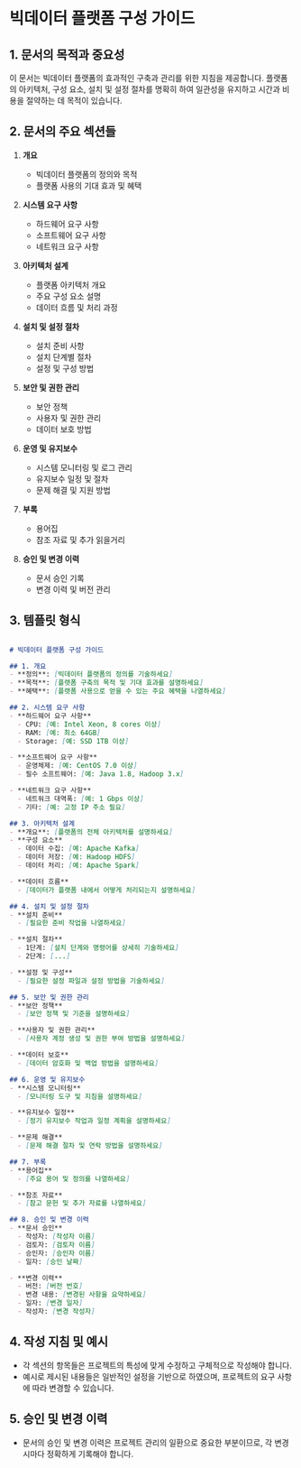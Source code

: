 # 빅데이터 플랫폼 구성 가이드

## 1. 문서의 목적과 중요성
이 문서는 빅데이터 플랫폼의 효과적인 구축과 관리를 위한 지침을 제공합니다. 플랫폼의 아키텍처, 구성 요소, 설치 및 설정 절차를 명확히 하여 일관성을 유지하고 시간과 비용을 절약하는 데 목적이 있습니다.

## 2. 문서의 주요 섹션들

1. **개요**
   - 빅데이터 플랫폼의 정의와 목적
   - 플랫폼 사용의 기대 효과 및 혜택

2. **시스템 요구 사항**
   - 하드웨어 요구 사항
   - 소프트웨어 요구 사항
   - 네트워크 요구 사항

3. **아키텍처 설계**
   - 플랫폼 아키텍처 개요
   - 주요 구성 요소 설명
   - 데이터 흐름 및 처리 과정

4. **설치 및 설정 절차**
   - 설치 준비 사항
   - 설치 단계별 절차
   - 설정 및 구성 방법

5. **보안 및 권한 관리**
   - 보안 정책
   - 사용자 및 권한 관리
   - 데이터 보호 방법

6. **운영 및 유지보수**
   - 시스템 모니터링 및 로그 관리
   - 유지보수 일정 및 절차
   - 문제 해결 및 지원 방법

7. **부록**
   - 용어집
   - 참조 자료 및 추가 읽을거리

8. **승인 및 변경 이력**
   - 문서 승인 기록
   - 변경 이력 및 버전 관리

## 3. 템플릿 형식

```markdown

# 빅데이터 플랫폼 구성 가이드

## 1. 개요
- **정의**: [빅데이터 플랫폼의 정의를 기술하세요]
- **목적**: [플랫폼 구축의 목적 및 기대 효과를 설명하세요]
- **혜택**: [플랫폼 사용으로 얻을 수 있는 주요 혜택을 나열하세요]

## 2. 시스템 요구 사항
- **하드웨어 요구 사항**
  - CPU: [예: Intel Xeon, 8 cores 이상]
  - RAM: [예: 최소 64GB]
  - Storage: [예: SSD 1TB 이상]

- **소프트웨어 요구 사항**
  - 운영체제: [예: CentOS 7.0 이상]
  - 필수 소프트웨어: [예: Java 1.8, Hadoop 3.x]

- **네트워크 요구 사항**
  - 네트워크 대역폭: [예: 1 Gbps 이상]
  - 기타: [예: 고정 IP 주소 필요]

## 3. 아키텍처 설계
- **개요**: [플랫폼의 전체 아키텍처를 설명하세요]
- **구성 요소**
  - 데이터 수집: [예: Apache Kafka]
  - 데이터 저장: [예: Hadoop HDFS]
  - 데이터 처리: [예: Apache Spark]

- **데이터 흐름**
  - [데이터가 플랫폼 내에서 어떻게 처리되는지 설명하세요]

## 4. 설치 및 설정 절차
- **설치 준비**
  - [필요한 준비 작업을 나열하세요]

- **설치 절차**
  - 1단계: [설치 단계와 명령어를 상세히 기술하세요]
  - 2단계: [...]

- **설정 및 구성**
  - [필요한 설정 파일과 설정 방법을 기술하세요]

## 5. 보안 및 권한 관리
- **보안 정책**
  - [보안 정책 및 기준을 설명하세요]

- **사용자 및 권한 관리**
  - [사용자 계정 생성 및 권한 부여 방법을 설명하세요]

- **데이터 보호**
  - [데이터 암호화 및 백업 방법을 설명하세요]

## 6. 운영 및 유지보수
- **시스템 모니터링**
  - [모니터링 도구 및 지침을 설명하세요]

- **유지보수 일정**
  - [정기 유지보수 작업과 일정 계획을 설명하세요]

- **문제 해결**
  - [문제 해결 절차 및 연락 방법을 설명하세요]

## 7. 부록
- **용어집**
  - [주요 용어 및 정의를 나열하세요]

- **참조 자료**
  - [참고 문헌 및 추가 자료를 나열하세요]

## 8. 승인 및 변경 이력
- **문서 승인**
  - 작성자: [작성자 이름]
  - 검토자: [검토자 이름]
  - 승인자: [승인자 이름]
  - 일자: [승인 날짜]

- **변경 이력**
  - 버전: [버전 번호]
  - 변경 내용: [변경된 사항을 요약하세요]
  - 일자: [변경 일자]
  - 작성자: [변경 작성자]

```

## 4. 작성 지침 및 예시
- 각 섹션의 항목들은 프로젝트의 특성에 맞게 수정하고 구체적으로 작성해야 합니다.
- 예시로 제시된 내용들은 일반적인 설정을 기반으로 하였으며, 프로젝트의 요구 사항에 따라 변경할 수 있습니다.

## 5. 승인 및 변경 이력
- 문서의 승인 및 변경 이력은 프로젝트 관리의 일환으로 중요한 부분이므로, 각 변경 시마다 정확하게 기록해야 합니다.